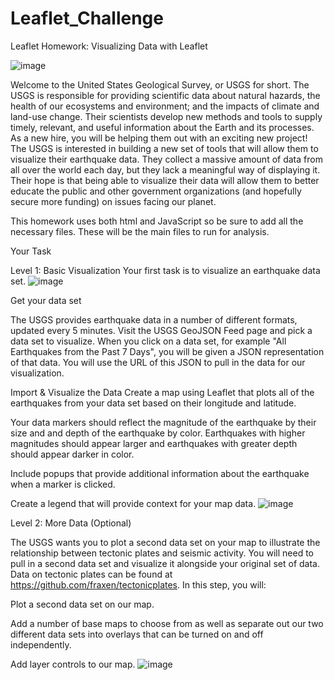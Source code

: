 # Leaflet_Challenge
Leaflet Homework: Visualizing Data with Leaflet


![image](https://user-images.githubusercontent.com/101610081/182191542-88efffa1-4ddc-465d-9550-aa5f5fd9beb3.png)


Welcome to the United States Geological Survey, or USGS for short. The USGS is responsible for providing scientific data about natural hazards, the health of our ecosystems and environment; and the impacts of climate and land-use change. Their scientists develop new methods and tools to supply timely, relevant, and useful information about the Earth and its processes. As a new hire, you will be helping them out with an exciting new project!
The USGS is interested in building a new set of tools that will allow them to visualize their earthquake data. They collect a massive amount of data from all over the world each day, but they lack a meaningful way of displaying it. Their hope is that being able to visualize their data will allow them to better educate the public and other government organizations (and hopefully secure more funding) on issues facing our planet.

This homework uses both html and JavaScript so be sure to add all the necessary files. These will be the main files to run for analysis.


Your Task

Level 1: Basic Visualization
Your first task is to visualize an earthquake data set.
![image](https://user-images.githubusercontent.com/101610081/182191879-b6704eb9-45a2-4d10-bdef-d45794d99888.png)


Get your data set

The USGS provides earthquake data in a number of different formats, updated every 5 minutes. Visit the USGS GeoJSON Feed page and pick a data set to visualize. When you click on a data set, for example "All Earthquakes from the Past 7 Days", you will be given a JSON representation of that data. You will use the URL of this JSON to pull in the data for our visualization.



Import & Visualize the Data
Create a map using Leaflet that plots all of the earthquakes from your data set based on their longitude and latitude.


Your data markers should reflect the magnitude of the earthquake by their size and and depth of the earthquake by color. Earthquakes with higher magnitudes should appear larger and earthquakes with greater depth should appear darker in color.





Include popups that provide additional information about the earthquake when a marker is clicked.


Create a legend that will provide context for your map data.
![image](https://user-images.githubusercontent.com/101610081/182191775-85325c82-78df-4f47-9014-da4f063bedfa.png)


Level 2: More Data (Optional)

The USGS wants you to plot a second data set on your map to illustrate the relationship between tectonic plates and seismic activity. You will need to pull in a second data set and visualize it alongside your original set of data. Data on tectonic plates can be found at https://github.com/fraxen/tectonicplates.
In this step, you will:


Plot a second data set on our map.


Add a number of base maps to choose from as well as separate out our two different data sets into overlays that can be turned on and off independently.


Add layer controls to our map.
![image](https://user-images.githubusercontent.com/101610081/182192056-19993243-e9d1-404b-a4ee-892a7fb44827.png)




